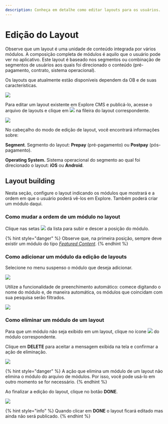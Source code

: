 ```yaml
---
description: Conheça em detalhe como editar layouts para os usuários.
---
```


# Edição do Layout

Observe que um layout é uma unidade de conteúdo integrada por vários módulos. A composição completa de módulos é aquilo que o usuário pode ver no aplicativo. Este layout é baseado nos segmentos ou combinação de segmentos de usuários aos quais foi direcionado o conteúdo \(pré-pagamento, contrato, sistema operacional\).

Os layouts que atualmente estão disponíveis dependem da OB e de suas características.

![](https://lh6.googleusercontent.com/FdJIOgERcMtTfTcV7ehhcTKaYLbGIM4vmUoOPmxSg2VZDNA7FbPTJoaTrVQihA5_4EcQgYbGXjLsIrfNW4xX4YQ3gBA44iQOQl2MA2SNNcEtYtFfw3UN8HUXdS31GwVTzUsbOf7-)

Para editar um layout existente em Explore CMS e publicá-lo, acesse o arquivo de layouts e clique em ![](https://github.com/iciaparicio/explore-cms/tree/2d14bb61a8e92a38fe23ad18f7cf392e8f2f8668/pt-BR/.gitbook/assets/icono_editar.png) na fileira do layout correspondente.

![](https://lh3.googleusercontent.com/t2IaTREbk-P1nHvx8nJ1SGOS423cQyTdPdvSRznGPXFFECYQFXtw9tPnHb3bd0-sARSPKaT7zExAC7_9bgmkfBc4JPQGykkLy8dmTp-Dd9gZuEz-x0SYAZ54TMKVhq0ikMiopJ73)

No cabeçalho do modo de edição de layout, você encontrará informações sobre:

**Segment**. Segmento do layout: **Prepay** \(pré-pagamento\) ou **Postpay** \(pós-pagamento\).

**Operating System.** Sistema operacional do segmento ao qual foi direcionado o layout: **iOS** ou **Android**.

## Layout building

Nesta seção, configure o layout indicando os módulos que mostrará e a ordem em que o usuário poderá vê-los em Explore. Também poderá criar um módulo daqui.

### Como mudar a ordem de um módulo no layout

Clique nas setas ![](https://lh5.googleusercontent.com/VzfjcfEIrPHTLjp_bPrzRkNxpTM4IcMOY2uwN0-ZS4mQqX_ySYoDGL7-FUbKaEPhwY0IQsrvaqGokR0qdpReVgjg-F3U6rLteuZDl3Wc4wpmFbK2sy9Kq7hiaIh5faycHrlgB2ED) da lista para subir e descer a posição do módulo.

{% hint style="danger" %}
Observe que, na primeira posição, sempre deve existir um módulo do tipo [_Featured Content_](../modulo/crear-modulo/featured-content.md).
{% endhint %}

### Como adicionar um módulo da edição de layouts

Selecione no menu suspenso o módulo que deseja adicionar.

![](https://github.com/iciaparicio/explore-cms/tree/2d14bb61a8e92a38fe23ad18f7cf392e8f2f8668/pt-BR/.gitbook/assets/image%20%2878%29.png)

Utilize a funcionalidade de preenchimento automático: comece digitando o nome do módulo e, de maneira automática, os módulos que coincidam com sua pesquisa serão filtrados.

![](https://github.com/iciaparicio/explore-cms/tree/2d14bb61a8e92a38fe23ad18f7cf392e8f2f8668/pt-BR/.gitbook/assets/autocompletar.png)

### Como eliminar um módulo de um layout

Para que um módulo não seja exibido em um layout, clique no ícone ![](https://lh5.googleusercontent.com/q0qzCAHIyMnv9dyt1hP6CQAHLrJGow0i9F0V5Eee4bWiyqX8RTP2Q7ZYTiXTEOSYO9yyk3hxZIldCKjYgQUDM4bKJK-G9K4i0mPjYGhWacvIkKvvztVn2k_d5tyVKrz55H9TZm9j) do módulo correspondente.

Clique em **DELETE** para aceitar a mensagem exibida na tela e confirmar a ação de eliminação.

![](https://github.com/iciaparicio/explore-cms/tree/2d14bb61a8e92a38fe23ad18f7cf392e8f2f8668/pt-BR/.gitbook/assets/image%20%2843%29.png)

{% hint style="danger" %}
A ação que elimina um módulo de um layout não elimina o módulo do arquivo de módulos. Por isso, você pode usá-lo em outro momento se for necessário.
{% endhint %}

Ao finalizar a edição do layout, clique no botão **DONE**.

![](https://github.com/iciaparicio/explore-cms/tree/2d14bb61a8e92a38fe23ad18f7cf392e8f2f8668/pt-BR/.gitbook/assets/image%20%2826%29.png)

{% hint style="info" %}
Quando clicar em **DONE** o layout ficará editado mas ainda não será publicado.
{% endhint %}

